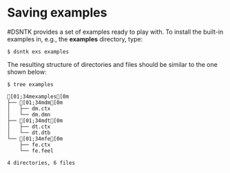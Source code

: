 # Saving examples

#DSNTK provides a set of examples ready to play with.
To install the built-in examples in, e.g., the **examples** directory, type:

```shell
$ dsntk exs examples
```

The resulting structure of directories and files should be similar to the one shown below:

```shell
$ tree examples
```

```ansi
[01;34mexamples[0m
├── [01;34mdm[0m
│   ├── dm.ctx
│   └── dm.dmn
├── [01;34mdt[0m
│   ├── dt.ctx
│   └── dt.dtb
└── [01;34mfe[0m
    ├── fe.ctx
    └── fe.feel

4 directories, 6 files
```
